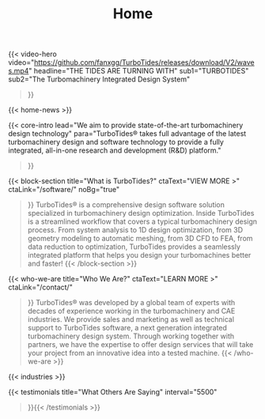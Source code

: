 ﻿---
title: "Home"
# 可选：首页配置，例如新闻、轮播图片、Testimonials 的引用方式
news:

carousel:

---

{{< video-hero
    video="https://github.com/fanxgg/TurboTides/releases/download/V2/waves.mp4"
    headline="THE TIDES ARE TURNING WITH"
    sub1="TURBOTIDES"
    sub2="The Turbomachinery Integrated Design System"
>}}


{{< home-news >}}


{{< core-intro
    lead="We aim to provide state-of-the-art turbomachinery design technology"
    para="TurboTides® takes full advantage of the latest turbomachinery design and software technology to provide a fully integrated, all-in-one research and development (R&D) platform."
>}}


{{< block-section
    title="<span class='w-first'>What</span> is TurboTides?"
    ctaText="VIEW MORE >"
    ctaLink="/software/"
    noBg="true"
>}}
TurboTides® is a comprehensive design software solution specialized in turbomachinery design optimization.
<span class='bs-rest'>Inside TurboTides is a streamlined workflow that covers a typical turbomachinery design process. From system analysis to 1D design optimization, from 3D geometry modeling to automatic meshing, from 3D CFD to FEA, from data reduction to optimization, TurboTides provides a seamlessly integrated platform that helps you design your turbomachines better and faster!</span>
{{< /block-section >}}


{{< who-we-are
    title="<span class='w-first'>Who</span> We Are?"
    ctaText="LEARN MORE >"
    ctaLink="/contact/"
>}}
TurboTides® was developed by a global team of experts with decades of experience working in the turbomachinery and CAE industries.
<span class='wwa-rest'>We provide sales and marketing as well as technical support to TurboTides software, a next generation integrated turbomachinery design system. Through working together with partners, we have the expertise to offer design services that will take your project from an innovative idea into a tested machine.</span>
{{< /who-we-are >}}


{{< industries >}}


{{< testimonials
    title="What Others Are Saying"
    interval="5500"
>}}{{< /testimonials >}}